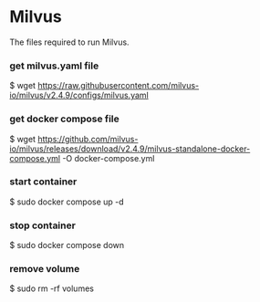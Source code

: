 # Milvus
The files required to run Milvus.

### get milvus.yaml file 
$ wget https://raw.githubusercontent.com/milvus-io/milvus/v2.4.9/configs/milvus.yaml

### get docker compose file 
$ wget https://github.com/milvus-io/milvus/releases/download/v2.4.9/milvus-standalone-docker-compose.yml -O docker-compose.yml

### start container 
$ sudo docker compose up -d

### stop container 
$ sudo docker compose down

### remove volume
$ sudo rm -rf volumes
